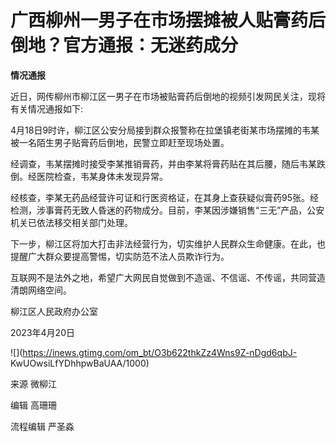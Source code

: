 # 广西柳州一男子在市场摆摊被人贴膏药后倒地？官方通报：无迷药成分

**情况通报**

近日，网传柳州市柳江区一男子在市场被贴膏药后倒地的视频引发网民关注，现将有关情况通报如下:

4月18日9时许，柳江区公安分局接到群众报警称在拉堡镇老街某市场摆摊的韦某被一名陌生男子贴膏药后倒地，民警立即赶至现场处置。

经调查，韦某摆摊时接受李某推销膏药，并由李某将膏药贴在其后腰，随后韦某跌倒。经医院检查，韦某身体未发现异常。

经核查，李某无药品经营许可证和行医资格证，在其身上查获疑似膏药95张。经检测，涉事膏药无致人昏迷的药物成分。目前，李某因涉嫌销售“三无”产品，公安机关已依法移交相关部门处理。

下一步，柳江区将加大打击非法经营行为，切实维护人民群众生命健康。在此，也提醒广大群众要提高警惕，切实防范不法人员欺诈行为。

互联网不是法外之地，希望广大网民自觉做到不造谣、不信谣、不传谣，共同营造清朗网络空间。

柳江区人民政府办公室

2023年4月20日

![](https://inews.gtimg.com/om_bt/O3b622thkZz4Wns9Z-nDgd6qbJ-
KwUOwsiLfYDhhpwBaUAA/1000)

来源 微柳江

编辑 高珊珊

流程编辑 严圣淼

